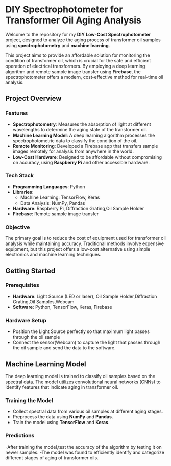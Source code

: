 
# DIY Spectrophotometer for Transformer Oil Aging Analysis

Welcome to the repository for my **DIY Low-Cost Spectrophotometer** project, designed to analyze the aging process of transformer oil samples using **spectrophotometry** and **machine learning**.

This project aims to provide an affordable solution for monitoring the condition of transformer oil, which is crucial for the safe and efficient operation of electrical transformers. By employing a deep learning algorithm and remote sample image transfer using **Firebase**, the spectrophotometer offers a modern, cost-effective method for real-time oil analysis.

## Project Overview

### Features
- **Spectrophotometry**: Measures the absorption of light at different wavelengths to determine the aging state of the transformer oil.
- **Machine Learning Model**: A deep learning algorithm processes the spectrophotometric data to classify the condition of the oil.
- **Remote Monitoring**: Developed a Firebase app that transfers sample images remotely for analysis from anywhere in the world.
- **Low-Cost Hardware**: Designed to be affordable without compromising on accuracy, using **Raspberry Pi** and other accessible hardware.

### Tech Stack
- **Programming Languages**: Python
- **Libraries**: 
  - Machine Learning: TensorFlow, Keras
  - Data Analysis: NumPy, Pandas
- **Hardware**: Raspberry Pi, Diffraction Grating,Oil Sample Holder
- **Firebase**: Remote sample image transfer

### Objective
The primary goal is to reduce the cost of equipment used for transformer oil analysis while maintaining accuracy. Traditional methods involve expensive equipment, but this project offers a low-cost alternative using simple electronics and machine learning techniques.

## Getting Started

### Prerequisites
- **Hardware**: Light Source (LED or laser), Oil Sample Holder,Diffraction Grating,Oil Samples,Webcam
- **Software**: Python, TensorFlow, Keras, Firebase



### Hardware Setup
- Position the Light Source perfectly so that maximum light passes through the oil sample
- Connect the sensor(Webcam) to capture the light that passes through the oil sample and send the data to the software.

## Machine Learning Model
The deep learning model is trained to classify oil samples based on the spectral data. The model utilizes convolutional neural networks (CNNs) to identify features that indicate aging in transformer oil.

### Training the Model
- Collect spectral data from various oil samples at different aging stages.
- Preprocess the data using **NumPy** and **Pandas**.
- Train the model using **TensorFlow** and **Keras**.

### Predictions

-After training the model,test the accuracy of the algorithm by testing it on newer samples.
-The model was found to efficiently identify and categorize different stages of aging of transformer oils.
